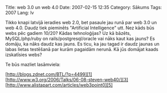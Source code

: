 Title: web 3.0 un web 4.0
Date: 2007-02-15 12:35
Category: Sākums
Tags: 2007
Lang: lv

Tikko knapi latvijā ieradies web 2.0, bet pasaule jau runā par web 3.0 un web  4.0. Daudz tiek pieminēts "Artificial Intelligence" utt. Nez kāds būs webs pēc gadiem 10/20? Kādas tehnoloģijas? Uz kā bāzēts, MySQL/php/ruby on rails/postgresql/oracle vai nāks kaut kas jauns? Es domāju, ka nāks daudz kas jauns. Es ticu, ka jau tagad ir daudz jaunas un labas lietas testēšanā par kurām pagaidām nerunā. Kā jūs domājat kaads izskatīsies webs?

Te būs mazliet lasāmviela:

[http://blogs.zdnet.com/BTL/?p=4499][1]
[ ][2] [http://www.w3.org/2006/Talks/06-08-steven-web40/][3]
[ ][4] [http://www.alistapart.com/articles/web3point0][5]

  [1]: http://blogs.zdnet.com/BTL/?p=4499
  [2]: http://www.w3.org/2006/Talks/06-08-steven-web40/
  [3]: http://www.w3.org/2006/Talks/06-08-steven-web40/
  [4]: http://www.alistapart.com/articles/web3point0
  [5]: http://www.alistapart.com/articles/web3point0
